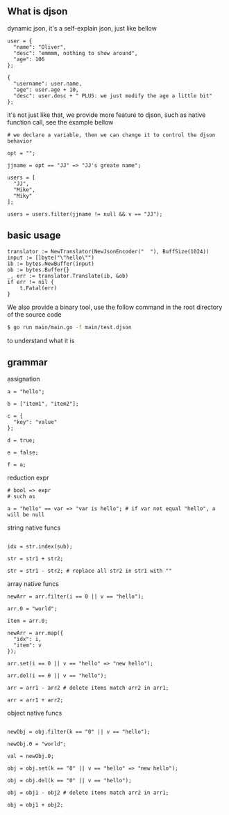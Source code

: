 ## What is djson

dynamic json, it's a self-explain json, just like bellow

```
user = {
  "name": "Oliver",
  "desc": "emmmm, nothing to show around",
  "age": 106
};

{
  "username": user.name,
  "age": user.age + 10,
  "desc": user.desc + " PLUS: we just modify the age a little bit"
};

```

it's not just like that, we provide more feature to djson, such as native function call, see the example bellow

```
# we declare a variable, then we can change it to control the djson behavior

opt = "";

jjname = opt == "JJ" => "JJ's greate name";

users = [
  "JJ",
  "Mike",
  "Miky"
];

users = users.filter(jjname != null && v == "JJ");

```

## basic usage

```golang
translator := NewTranslator(NewJsonEncoder("  "), BuffSize(1024))
input := []byte("\"hello\"")
ib := bytes.NewBuffer(input)
ob := bytes.Buffer{}
_, err := translator.Translate(ib, &ob)
if err != nil {
	t.Fatal(err)
}
```

We also provide a binary tool, use the follow command in the root directory of the source code

```bash
$ go run main/main.go -f main/test.djson
```
to understand what it is

## grammar

assignation
```
a = "hello";

b = ["item1", "item2"];

c = {
  "key": "value"
};

d = true;

e = false;

f = a;

```

reduction expr
```
# bool => expr
# such as

a = "hello" == var => "var is hello"; # if var not equal "hello", a will be null
```

string native funcs

```

idx = str.index(sub);

str = str1 + str2;

str = str1 - str2; # replace all str2 in str1 with ""

```

array native funcs
```
newArr = arr.filter(i == 0 || v == "hello");

arr.0 = "world";

item = arr.0;

newArr = arr.map({
  "idx": i,
  "item": v
});

arr.set(i == 0 || v == "hello" => "new hello");

arr.del(i == 0 || v == "hello");

arr = arr1 - arr2 # delete items match arr2 in arr1;

arr = arr1 + arr2;

```
object native funcs

```

newObj = obj.filter(k == "0" || v == "hello");

newObj.0 = "world";

val = newObj.0;

obj = obj.set(k == "0" || v == "hello" => "new hello");

obj = obj.del(k == "0" || v == "hello");

obj = obj1 - obj2 # delete items match arr2 in arr1;

obj = obj1 + obj2;

```

